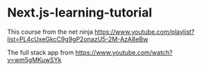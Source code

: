 # Next.js-learning-tutorial
This course from the net ninja https://www.youtube.com/playlist?list=PL4cUxeGkcC9g9gP2onazU5-2M-AzA8eBw

The full stack app from https://www.youtube.com/watch?v=wm5gMKuwSYk
